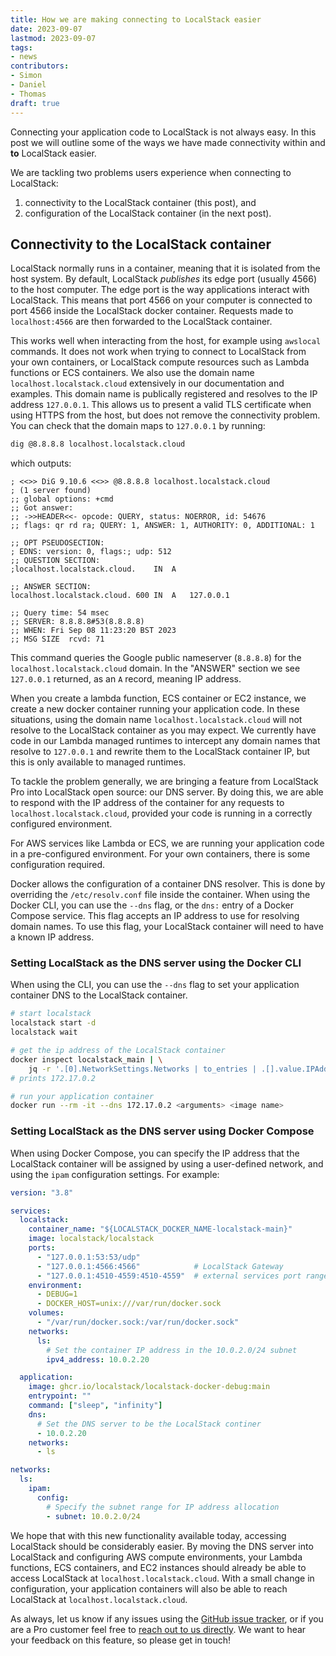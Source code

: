 ```yaml
---
title: How we are making connecting to LocalStack easier
date: 2023-09-07
lastmod: 2023-09-07
tags:
- news
contributors:
- Simon
- Daniel
- Thomas
draft: true
---
```


Connecting your application code to LocalStack is not always easy.
In this post we will outline some of the ways we have made connectivity within and **to** LocalStack easier.

<!-- picture -->

We are tackling two problems users experience when connecting to LocalStack:

1. connectivity to the LocalStack container (this post), and
2. configuration of the LocalStack container (in the next post).

## Connectivity to the LocalStack container

LocalStack normally runs in a container, meaning that it is isolated from the host system.
By default, LocalStack _publishes_ its edge port (usually 4566) to the host computer.
The edge port is the way applications interact with LocalStack.
This means that port 4566 on your computer is connected to port 4566 inside the LocalStack docker container.
Requests made to `localhost:4566` are then forwarded to the LocalStack container.

This works well when interacting from the host, for example using `awslocal` commands.
It does not work when trying to connect to LocalStack from your own containers, or LocalStack compute resources such as Lambda functions or ECS containers.
We also use the domain name `localhost.localstack.cloud` extensively in our documentation and examples.
This domain name is publically registered and resolves to the IP address `127.0.0.1`.
This allows us to present a valid TLS certificate when using HTTPS from the host, but does not remove the connectivity problem.
You can check that the domain maps to `127.0.0.1` by running:

```sh
dig @8.8.8.8 localhost.localstack.cloud
```

which outputs:

```text
; <<>> DiG 9.10.6 <<>> @8.8.8.8 localhost.localstack.cloud
; (1 server found)
;; global options: +cmd
;; Got answer:
;; ->>HEADER<<- opcode: QUERY, status: NOERROR, id: 54676
;; flags: qr rd ra; QUERY: 1, ANSWER: 1, AUTHORITY: 0, ADDITIONAL: 1

;; OPT PSEUDOSECTION:
; EDNS: version: 0, flags:; udp: 512
;; QUESTION SECTION:
;localhost.localstack.cloud.	IN	A

;; ANSWER SECTION:
localhost.localstack.cloud. 600	IN	A	127.0.0.1

;; Query time: 54 msec
;; SERVER: 8.8.8.8#53(8.8.8.8)
;; WHEN: Fri Sep 08 11:23:20 BST 2023
;; MSG SIZE  rcvd: 71
```

This command queries the Google public nameserver (`8.8.8.8`) for the `localhost.localstack.cloud` domain.
In the "ANSWER" section we see `127.0.0.1` returned, as an `A` record, meaning IP address.

When you create a lambda function, ECS container or EC2 instance, we create a new docker container running your application code.
In these situations, using the domain name `localhost.localstack.cloud` will not resolve to the LocalStack container as you may expect.
We currently have code in our Lambda managed runtimes to intercept any domain names that resolve to `127.0.0.1` and rewrite them to the LocalStack container IP, but this is only available to managed runtimes.

To tackle the problem generally, we are bringing a feature from LocalStack Pro into LocalStack open source: our DNS server.
By doing this, we are able to respond with the IP address of the container for any requests to `localhost.localstack.cloud`, provided your code is running in a correctly configured environment.

For AWS services like Lambda or ECS, we are running your application code in a pre-configured environment.
For your own containers, there is some configuration required.

Docker allows the configuration of a container DNS resolver.
This is done by overriding the `/etc/resolv.conf` file inside the container.
When using the Docker CLI, you can use the `--dns` flag, or the `dns:` entry of a Docker Compose service.
This flag accepts an IP address to use for resolving domain names.
To use this flag, your LocalStack container will need to have a known IP address.

### Setting LocalStack as the DNS server using the Docker CLI

When using the CLI, you can use the `--dns` flag to set your application container DNS to the LocalStack container.

```sh
# start localstack
localstack start -d
localstack wait

# get the ip address of the LocalStack container
docker inspect localstack_main | \
	jq -r '.[0].NetworkSettings.Networks | to_entries | .[].value.IPAddress'
# prints 172.17.0.2

# run your application container
docker run --rm -it --dns 172.17.0.2 <arguments> <image name>
```

### Setting LocalStack as the DNS server using Docker Compose

When using Docker Compose, you can specify the IP address that the LocalStack container will be assigned by using a user-defined network, and using the `ipam` configuration settings.
For example:

```yaml
version: "3.8"

services:
  localstack:
    container_name: "${LOCALSTACK_DOCKER_NAME-localstack-main}"
    image: localstack/localstack
    ports:
      - "127.0.0.1:53:53/udp"
      - "127.0.0.1:4566:4566"            # LocalStack Gateway
      - "127.0.0.1:4510-4559:4510-4559"  # external services port range
    environment:
      - DEBUG=1
      - DOCKER_HOST=unix:///var/run/docker.sock
    volumes:
      - "/var/run/docker.sock:/var/run/docker.sock"
    networks:
      ls:
        # Set the container IP address in the 10.0.2.0/24 subnet
        ipv4_address: 10.0.2.20

  application:
    image: ghcr.io/localstack/localstack-docker-debug:main
    entrypoint: ""
    command: ["sleep", "infinity"]
    dns:
      # Set the DNS server to be the LocalStack continer
      - 10.0.2.20
    networks:
      - ls

networks:
  ls:
    ipam:
      config:
        # Specify the subnet range for IP address allocation
        - subnet: 10.0.2.0/24
```

We hope that with this new functionality available today, accessing LocalStack should be considerably easier.
By moving the DNS server into LocalStack and configuring AWS compute environments, your Lambda functions, ECS containers, and EC2 instances should already be able to access LocalStack at `localhost.localstack.cloud`.
With a small change in configuration, your application containers will also be able to reach LocalStack at `localhost.localstack.cloud`.

As always, let us know if any issues using the [GitHub issue tracker](https://github.com/localstack/locaslstack/issues), or if you are a Pro customer feel free to [reach out to us directly](https://docs.localstack.cloud/getting-started/help-and-support).
We want to hear your feedback on this feature, so please get in touch!
